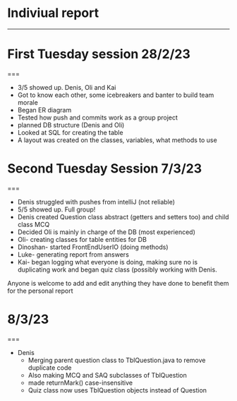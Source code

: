 Indiviual report
===
-------------------------
# First Tuesday session 28/2/23
===
- 3/5 showed up. Denis, Oli and Kai
- Got to know each other, some icebreakers and banter to build team morale 
- Began ER diagram
- Tested how push and commits work as a group project
- planned DB structure (Denis and Oli)
- Looked at SQL for creating the table 
- A layout was created on the classes, variables, what methods to use

# Second Tuesday Session 7/3/23
===
- Denis struggled with pushes from intelliJ (not reliable)
- 5/5 showed up. Full group!
- Denis created Question class abstract (getters and setters too) and child class MCQ
- Decided Oli is mainly in charge of the DB (most experienced)
- Oli- creating classes for table entities for DB
- Dinoshan- started FrontEndUserIO (doing methods)
- Luke- generating report from answers
- Kai- began logging what everyone is doing, making sure no is duplicating work and began quiz class (possibly working with Denis.

Anyone is welcome to add and edit anything they have done to benefit them for the personal report 

# 8/3/23
===
- Denis
    - Merging parent question class to TblQuestion.java to remove duplicate code
    - Also making MCQ and SAQ subclasses of TblQuestion
    - made returnMark() case-insensitive
    - Quiz class now uses TblQuestion objects instead of Question